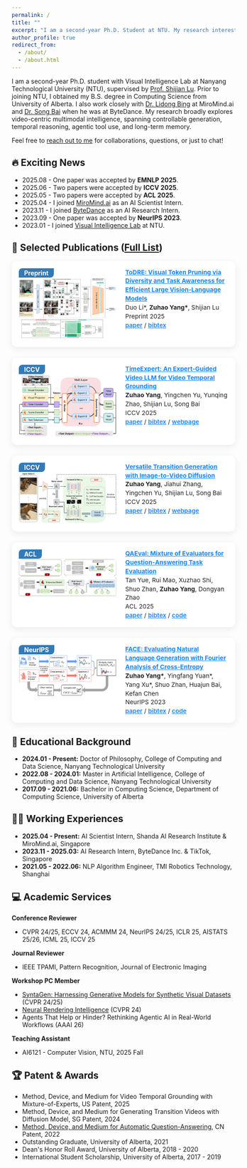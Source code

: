 ```yaml
---
permalink: /
title: ""
excerpt: "I am a second-year Ph.D. Student at NTU. My research interests include: video understanding, video reasoning, and video generation."
author_profile: true
redirect_from: 
  - /about/
  - /about.html
---
```


<style>
.paper-box {
  display: flex;
  align-items: flex-start;
  margin-bottom: 24px;
  border-radius: 12px;
  box-shadow: 0 4px 16px 0 rgba(0,0,0,0.08);
  background: #fff;
  padding: 16px;
  gap: 20px;
}
.paper-box-image {
  flex: 0 0 220px;
  position: relative;
}
.paper-box-image .badge {
  position: absolute;
  left: 0; top: 0;
  background: #337ab7;
  color: #fff;
  padding: 2px 12px;
  font-size: 14px;
  border-radius: 8px 0 8px 0;
  font-weight: 700;
  z-index: 2;
}
.paper-box-image img {
  width: 100%;
  border-radius: 8px;
  margin-top: 22px;
}
.paper-box-text {
  flex: 1;
  font-size: 0.98em;
  line-height: 1.45;
  color: #202124;
}
.paper-box-text a {
  color: #1684fc;
  font-weight: 600;
  font-size: 1em;
}
.paper-box-text i {
  color: #555;
  font-style: italic;
  font-size: 0.98em;
}
</style>

I am a second-year Ph.D. student with Visual Intelligence Lab at Nanyang Technological University (NTU), supervised by [Prof. Shijian Lu](https://personal.ntu.edu.sg/shijian.lu/). Prior to joining NTU, I obtained my B.S. degree in Computing Science from University of Alberta. I also work closely with [Dr. Lidong Bing](https://lidongbing.github.io/) at MiroMind.ai and [Dr. Song Bai](https://songbai.site/) when he was at ByteDance. My research broadly explores video-centric multimodal intelligence, spanning controllable generation, temporal reasoning, agentic tool use, and long-term memory.

Feel free to [reach out to me](https://drive.google.com/file/d/1ru6JmlBLg1KN7Ht2aOeUuhHty-f3R5w2/view?usp=sharing) for collaborations, questions, or just to chat!

🔥 Exciting News
---
* 2025.08 - One paper was accepted by **EMNLP 2025**.
* 2025.06 - Two papers were accepted by **ICCV 2025**.
* 2025.05 - Two papers were accepted by **ACL 2025**.
* 2025.04 - I joined [MiroMind.ai](https://miromind.ai/) as an AI Scientist Intern.
* 2023.11 - I joined [ByteDance](https://www.bytedance.com/en/) as an AI Research Intern.
* 2023.09 - One paper was accepted by **NeurIPS 2023**.
* 2023.01 - I joined [Visual Intelligence Lab](https://sg-vilab.github.io/) at NTU.


📝 Selected Publications ([Full List](https://mwxely.github.io/publications/))
---
<div class="paper-box">
  <div class="paper-box-image">
    <span class="badge">Preprint</span>
    <img src="images/ToDRE.png" alt="ToDRE" width="100%">
  </div>
  <div class="paper-box-text">
    <a href="https://arxiv.org/abs/2505.18757"><b>ToDRE: Visual Token Pruning via Diversity and Task Awareness for Efficient Large Vision-Language Models</b></a><br>
    Duo Li*, <b>Zuhao Yang*</b>, Shijian Lu<br>
    Preprint 2025<br>
    <a href="https://arxiv.org/pdf/2505.18757">paper</a> / <a href="https://mwxely.github.io/bibtex/li2025todre.html">bibtex</a>
  </div>
</div>

<div class="paper-box">
  <div class="paper-box-image">
    <span class="badge">ICCV</span>
    <img src="images/TE.png" alt="TimeExpert" width="100%">
  </div>
  <div class="paper-box-text">
    <a href="https://arxiv.org/abs/2508.01699"><b>TimeExpert: An Expert-Guided Video LLM for Video Temporal Grounding</b></a><br>
    <b>Zuhao Yang</b>, Yingchen Yu, Yunqing Zhao, Shijian Lu, Song Bai<br>
    ICCV 2025<br>
    <a href="https://arxiv.org/pdf/2508.01699">paper</a> / <a href="https://mwxely.github.io/bibtex/yang2025timeexpert.html">bibtex</a> / <a href="https://mwxely.github.io/projects/yang2025time/index">webpage</a>
  </div>
</div>

<div class="paper-box">
  <div class="paper-box-image">
    <span class="badge">ICCV</span>
    <img src="images/VTG.png" alt="VTG" width="100%">
  </div>
  <div class="paper-box-text">
    <a href="https://arxiv.org/abs/2508.01698"><b>Versatile Transition Generation with Image-to-Video Diffusion</b></a><br>
    <b>Zuhao Yang</b>, Jiahui Zhang, Yingchen Yu, Shijian Lu, Song Bai<br>
    ICCV 2025<br>
    <a href="https://arxiv.org/pdf/2508.01698">paper</a> / <a href="https://mwxely.github.io/bibtex/yang2025versatile.html">bibtex</a> / <a href="https://mwxely.github.io/projects/yang2025vtg/index">webpage</a>
  </div>
</div>

<div class="paper-box">
  <div class="paper-box-image">
    <span class="badge">ACL</span>
    <img src="images/QAEval.png" alt="QAEval" width="100%">
  </div>
  <div class="paper-box-text">
    <a href="https://aclanthology.org/2025.acl-long.716"><b>QAEval: Mixture of Evaluators for Question‑Answering Task Evaluation</b></a><br>
    Tan Yue, Rui Mao, Xuzhao Shi, Shuo Zhan, <b>Zuhao Yang</b>, Dongyan Zhao<br>
    ACL 2025<br>
    <a href="https://aclanthology.org/2025.acl-long.716.pdf">paper</a> / <a href="https://mwxely.github.io/bibtex/yue2025qaeval.html">bibtex</a> / <a href="https://github.com/yuetanbupt/QAEval">code</a>
  </div>
</div>

<div class="paper-box">
  <div class="paper-box-image">
    <span class="badge">NeurIPS</span>
    <img src="images/FACE.png" alt="FACE" width="100%">
  </div>
  <div class="paper-box-text">
    <a href="https://arxiv.org/abs/2305.10307"><b>FACE: Evaluating Natural Language Generation with Fourier Analysis of Cross‑Entropy</b></a><br>
    <b>Zuhao Yang*</b>, Yingfang Yuan*, Yang Xu*, Shuo Zhan, Huajun Bai, Kefan Chen<br>
    NeurIPS 2023<br>
    <a href="https://arxiv.org/pdf/2305.10307">paper</a> / <a href="https://mwxely.github.io/bibtex/yang2023face.html">bibtex</a> / <a href="https://github.com/CLCS-SUSTech/FACE">code</a>
  </div>
</div>

📖 Educational Background
---
* **2024.01 - Present:** Doctor of Philosophy, College of Computing and Data Science, Nanyang Technological University
* **2022.08 - 2024.01:** Master in Artificial Intelligence, College of Computing and Data Science, Nanyang Technological University
* **2017.09 - 2021.06:** Bachelor in Computing Science, Department of Computing Science, University of Alberta

🧑‍⚖️ Working Experiences
---
* **2025.04 - Present:** AI Scientist Intern, Shanda AI Research Institute & MiroMind.ai, Singapore
* **2023.11 - 2025.03:** AI Research Intern, ByteDance Inc. & TikTok, Singapore
* **2021.05 - 2022.06:** NLP Algorithm Engineer, TMI Robotics Technology, Shanghai

💻 Academic Services
---
**Conference Reviewer**
* CVPR 24/25, ECCV 24, ACMMM 24, NeurIPS 24/25, ICLR 25, AISTATS 25/26, ICML 25, ICCV 25  

**Journal Reviewer**
* IEEE TPAMI, Pattern Recognition, Journal of Electronic Imaging  

**Workshop PC Member**
* [SyntaGen: Harnessing Generative Models for Synthetic Visual Datasets](https://syntagen25.github.io/) (CVPR 24/25)
* [Neural Rendering Intelligence](https://neural-rendering.com/) (CVPR 24)
* Agents That Help or Hinder? Rethinking Agentic AI in Real-World Workflows (AAAI 26)

**Teaching Assistant**
* AI6121 - Computer Vision, NTU, 2025 Fall

🏆 Patent & Awards
---
* Method, Device, and Medium for Video Temporal Grounding with Mixture-of-Experts, US Patent, 2025
* Method, Device, and Medium for Generating Transition Videos with Diffusion Model, SG Patent, 2024
* [Method, Device, and Medium for Automatic Question-Answering](http://epub.cnipa.gov.cn/patent/CN113946669A), CN Patent, 2022
* Outstanding Graduate, University of Alberta, 2021
* Dean's Honor Roll Award, University of Alberta, 2018 - 2020
* International Student Scholarship, University of Alberta, 2017 - 2019
